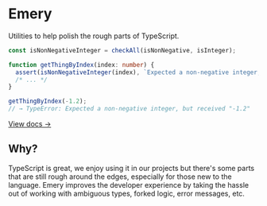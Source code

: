 # Emery

Utilities to help polish the rough parts of TypeScript.

```ts
const isNonNegativeInteger = checkAll(isNonNegative, isInteger);

function getThingByIndex(index: number) {
  assert(isNonNegativeInteger(index), `Expected a non-negative integer, but received "${index}"`);
  /* ... */
}

getThingByIndex(-1.2);
// → TypeError: Expected a non-negative integer, but received "-1.2"
```

[View docs &rarr;](https://emery-ts.vercel.app/)

## Why?

TypeScript is great, we enjoy using it in our projects but there's some parts that are still rough around the edges, especially for those new to the language. Emery improves the developer experience by taking the hassle out of working with ambiguous types, forked logic, error messages, etc.
